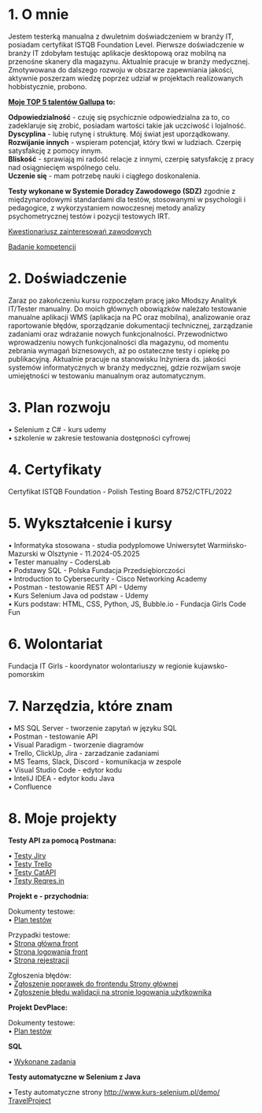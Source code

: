 
# **1. O mnie**     

Jestem testerką manualna z dwuletnim doświadczeniem w branży IT, posiadam certyfikat ISTQB Foundation Level. Pierwsze doświadczenie w branży IT zdobyłam testując aplikacje desktopową oraz mobilną na przenośne skanery dla magazynu. Aktualnie pracuje w branży medycznej. Zmotywowana do dalszego rozwoju w obszarze zapewniania jakości, aktywnie poszerzam wiedzę poprzez udział w projektach realizowanych hobbistycznie, probono.

**[Moje TOP 5 talentów Gallupa](https://drive.google.com/file/d/1yeA4RT8mD1uAq6rxnDT4P0RfzmE66e0I/view?usp=drive_link) to:**   

**Odpowiedzialność** - czuję się psychicznie odpowiedzialna za to, co zadeklaruje się zrobić, posiadam wartości takie jak uczciwość i lojalność.   
**Dyscyplina** - lubię rutynę i strukturę. Mój świat jest uporządkowany.    
**Rozwijanie innych** - wspieram potencjał, który tkwi w ludziach. Czerpię satysfakcję z pomocy innym.   
**Bliskość** - sprawiają mi radość relacje z innymi, czerpię satysfakcję z pracy nad osiągniecięm wspólnego celu.   
**Uczenie się** - mam potrzebę nauki i ciągłego doskonalenia.    

**Testy wykonane w Systemie Doradcy Zawodowego (SDZ)** zgodnie z międzynarodowymi standardami dla testów, stosowanymi w psychologii i pedagogice, z wykorzystaniem nowoczesnej metody analizy psychometrycznej testów i pozycji testowych IRT.   

[Kwestionariusz zainteresowań zawodowych](https://drive.google.com/file/d/1px8pkptLQLe_lGf0WYSlz1HYqOM9J1OG/view?usp=drive_link)    

[Badanie kompetencji](https://drive.google.com/file/d/15tlVYUegX1_7q0EkH0aZ4Kmodxs5XAa8/view?usp=drive_link)    


# **2. Doświadczenie**

   Zaraz po zakończeniu kursu rozpoczęłam pracę jako Młodszy Analityk IT/Tester manualny. 
Do moich głównych obowiązków należało testowanie manualne aplikacji WMS (aplikacja na PC oraz mobilna), analizowanie oraz raportowanie błędów, sporządzanie dokumentacji
technicznej, zarządzanie zadaniami oraz wdrażanie nowych funkcjonalności. 
Przewodnictwo wprowadzeniu nowych funkcjonalności dla magazynu, od momentu zebrania wymagań biznesowych, aż po ostateczne testy i opiekę po publikacyjną.
Aktualnie pracuje na stanowisku Inżyniera ds. jakości systemów informatycznych w branży medycznej, gdzie rozwijam swoje umiejętności w testowaniu manualnym oraz automatycznym.      

# **3. Plan rozwoju**
             
   • Selenium z C# - kurs udemy        
   • szkolenie w zakresie testowania dostępności cyfrowej               
   
# **4. Certyfikaty**

   Certyfikat ISTQB Foundation  - Polish Testing Board 8752/CTFL/2022

# **5. Wykształcenie i kursy**
    
   • Informatyka stosowana - studia podyplomowe Uniwersytet Warmińsko-Mazurski w Olsztynie - 11.2024-05.2025      
   • Tester manualny - CodersLab   
   • Podstawy SQL - Polska Fundacja Przedsiębiorczości   
   • Introduction to Cybersecurity - Cisco Networking Academy   
   • Postman - testowanie REST API - Udemy     
   • Kurs Selenium Java od podstaw - Udemy     
   • Kurs podstaw: HTML, CSS, Python, JS, Bubble.io - Fundacja Girls Code Fun    

# **6. Wolontariat**

   Fundacja IT Girls - koordynator wolontariuszy w regionie kujawsko-pomorskim     

# **7. Narzędzia, które znam**

• MS SQL Server - tworzenie zapytań w języku SQL   
• Postman - testowanie API  
• Visual Paradigm - tworzenie diagramów   
• Trello, ClickUp, Jira - zarzadzanie zadaniami    
• MS Teams, Slack, Discord - komunikacja w zespole  
• Visual Studio Code - edytor kodu  
• InteliJ IDEA - edytor kodu Java  
• Confluence

# **8. Moje projekty**


**Testy API za pomocą Postmana:**    

• [Testy Jiry](https://github.com/jprzybytkowska/Jira-Postman-tests)    
• [Testy Trello](https://github.com/jprzybytkowska/Trello-Postman-Tests)   
• [Testy CatAPI](https://github.com/jprzybytkowska/TheCatAPI-Postman-Tests)   
• [Testy Reqres.in](https://github.com/jprzybytkowska/reqres.in-Postman-Tests)  


**Projekt e - przychodnia:**  

Dokumenty testowe:   
• [Plan testów](https://github.com/jprzybytkowska/Dokumenty-testowe-Projekt-Przychodnia/blob/main/PLAN%20TESTO%CC%81W%20e-przychodnia.pdf)  
            
Przypadki testowe:   
• [Strona główna front](https://docs.google.com/spreadsheets/d/1P97LOrVHQD8s6V1xENHK320XPEoqtapy5ZtchSUQJ5c/edit?usp=drive_link)    
• [Strona logowania front](https://docs.google.com/spreadsheets/d/1Dz729Q3Z0zhLQ1ErEvl2vnZogJzcP1HOTskVsiCakg0/edit?usp=drive_link)    
• [Strona rejestracji](https://docs.google.com/spreadsheets/d/1BQllDz7C_nhCOElG0e4XuiVRyjWcAJGr6fKVmZ1Jzpg/edit?usp=drive_link)   
            
Zgłoszenia błędów:   
• [Zgłoszenie poprawek do frontendu Strony głównej](https://drive.google.com/file/d/12QYOiOYfC98prvUsA6YEcV540SjVXJ-m/view?usp=sharing)   
• [Zgłoszenie błędu walidacji na stronie logowania użytkownika](https://drive.google.com/file/d/1bTFVvZoyhC0Ro7HZ2orzd_1EBhnshbzT/view?usp=sharing)     

**Projekt DevPlace:** 

Dokumenty testowe:   
• [Plan testów](https://github.com/jprzybytkowska/Dokumenty-Testowe-Projekt-DevPlace/blob/main/PLAN%20TESTO%CC%81W%20DevPlace.pdf)     


**SQL**   
 
• [Wykonane zadania](https://github.com/jprzybytkowska/SQL)    

**Testy automatyczne w Selenium z Java**     

• Testy automatyczne strony http://www.kurs-selenium.pl/demo/    
[TravelProject](https://github.com/jprzybytkowska/TravelProject/tree/main/TravelProjects/src/test/java/pl.seleniumdemo/tests)      











